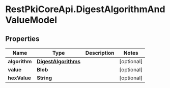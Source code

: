 # RestPkiCoreApi.DigestAlgorithmAndValueModel

## Properties
Name | Type | Description | Notes
------------ | ------------- | ------------- | -------------
**algorithm** | [**DigestAlgorithms**](DigestAlgorithms.md) |  | [optional] 
**value** | **Blob** |  | [optional] 
**hexValue** | **String** |  | [optional] 
